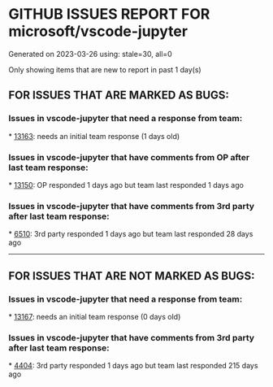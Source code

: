 
# GITHUB ISSUES REPORT FOR microsoft/vscode-jupyter


Generated on 2023-03-26 using: stale=30, all=0


Only showing items that are new to report in past 1 day(s)


## FOR ISSUES THAT ARE MARKED AS BUGS:


### Issues in vscode-jupyter that need a response from team:


\* [13163](https://github.com/microsoft/vscode-jupyter/issues/13163 "fastprogress progress bar not showing"): needs an initial team response (1 days old)

### Issues in vscode-jupyter that have comments from OP after last team response:


\* [13150](https://github.com/microsoft/vscode-jupyter/issues/13150 "IPyWidget renderer failed to render widget while using matplotlib"): OP responded 1 days ago but team last responded 1 days ago

### Issues in vscode-jupyter that have comments from 3rd party after last team response:


\* [6510](https://github.com/microsoft/vscode-jupyter/issues/6510 "Jupyter extension creates countless empty ipynb (also creates &quot;checkpoint&quot; files after saving)"): 3rd party responded 1 days ago but team last responded 28 days ago

---

## FOR ISSUES THAT ARE NOT MARKED AS BUGS:


### Issues in vscode-jupyter that need a response from team:


\* [13167](https://github.com/microsoft/vscode-jupyter/issues/13167 "Dark mode when exporting to HTML"): needs an initial team response (0 days old)

### Issues in vscode-jupyter that have comments from 3rd party after last team response:


\* [4404](https://github.com/microsoft/vscode-jupyter/issues/4404 "Save notebook widget state"): 3rd party responded 1 days ago but team last responded 215 days ago
